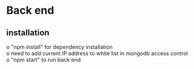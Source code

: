 # Back end

## installation

o "npm install" for dependency installation<br />
o need to add current IP address to white list in mongodb access control <br />
o "npm start" to run back end <br />

